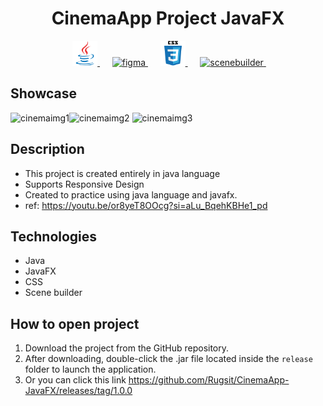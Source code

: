 <h1 align="center">CinemaApp Project JavaFX</h1> 
<p align="center">
&nbsp;&nbsp;&nbsp;&nbsp;
<a href="https://www.java.com" target="_blank" rel="noreferrer"> <img src="https://raw.githubusercontent.com/devicons/devicon/master/icons/java/java-original.svg" alt="java" width="40" height="40"/> </a>
&nbsp;&nbsp;&nbsp;&nbsp;
<a href="https://www.figma.com/" target="_blank" rel="noreferrer"> <img src="https://github.com/user-attachments/assets/b946b9f4-9479-4405-8eb2-0a40e94ca3f0" alt="figma" width="80" height="40"/> </a> 
&nbsp;&nbsp;&nbsp;&nbsp;
<a href="https://www.w3schools.com/css/" target="_blank" rel="noreferrer"> <img src="https://raw.githubusercontent.com/devicons/devicon/master/icons/css3/css3-original-wordmark.svg" alt="css3" width="40" height="40"/> </a>
&nbsp;&nbsp;&nbsp;&nbsp;
<a href="https://gluonhq.com/products/scene-builder/" target="_blank" rel="noreferrer"> <img src="https://github.com/user-attachments/assets/cb2196ea-db7d-4a2d-a888-d6dbee6549c8" alt="scenebuilder" width="40" height="40"/> </a> 
&nbsp;&nbsp;&nbsp;&nbsp;
</p>

## Showcase

![cinemaimg1](https://github.com/user-attachments/assets/1e30321e-f721-49d4-a631-7399288adb20)![cinemaimg2](https://github.com/user-attachments/assets/73d49381-ab9b-4169-b3a0-555ccf534a1f)
![cinemaimg3](https://github.com/user-attachments/assets/d3329ceb-46ca-4075-babf-5d6e3b813a81)

## Description

- This project is created entirely in java language
- Supports Responsive Design
- Created to practice using java language and javafx.
- ref: https://youtu.be/or8yeT8OOcg?si=aLu_BqehKBHe1_pd

## Technologies

- Java
- JavaFX
- CSS
- Scene builder

## How to open project
1. Download the project from the GitHub repository.
2. After downloading, double-click the .jar file located inside the ```release``` folder to launch the application.
3. Or you can click this link https://github.com/Rugsit/CinemaApp-JavaFX/releases/tag/1.0.0
